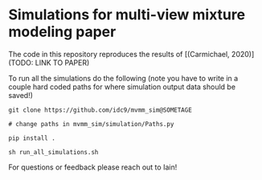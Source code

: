 # Simulations for multi-view mixture modeling paper


The code in this repository reproduces the results of [(Carmichael, 2020)](TODO: LINK TO PAPER)



To run all the simulations do the following (note you have to write in a couple hard coded paths for where simulation output data should be saved!)

```
git clone https://github.com/idc9/mvmm_sim@SOMETAGE

# change paths in mvmm_sim/simulation/Paths.py

pip install .

sh run_all_simulations.sh
```

For questions or feedback please reach out to Iain!